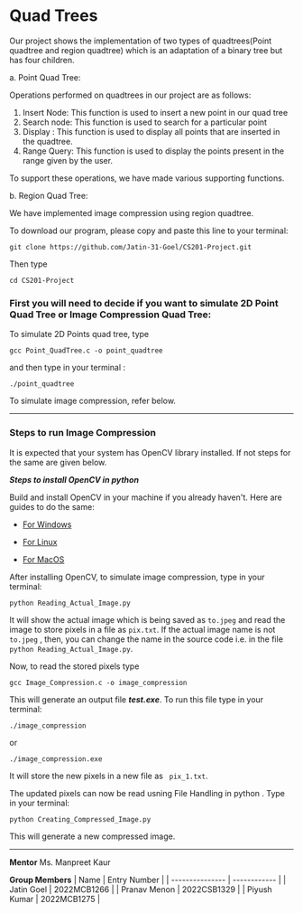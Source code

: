 # Quad Trees

Our project shows the implementation of two types of quadtrees(Point quadtree and region quadtree) which is an adaptation of a binary tree but has four children.

a. Point Quad Tree: 

Operations performed on quadtrees in our project are as follows:

1. Insert Node: This function is used to insert a new point in our quad tree
2. Search node: This function is used to search for a particular point
3. Display : This function is used to display all points that are inserted in the quadtree.
4. Range Query: This function is used to display the points present in the range given by the user.

To support these operations, we have made various supporting functions.

b. Region Quad Tree:

We have implemented image compression using region quadtree.

To download our program, please copy and paste this line to your terminal:
```
git clone https://github.com/Jatin-31-Goel/CS201-Project.git
```
Then type
```
cd CS201-Project
```
### First you will need to decide if you want to simulate 2D Point Quad Tree or Image Compression Quad Tree:
To simulate 2D Points quad tree, type 
``` 
gcc Point_QuadTree.c -o point_quadtree
```
and then type in your terminal :
``` 
./point_quadtree
```


To simulate image compression, refer below.

---

### Steps to run Image Compression
It is expected that your system has OpenCV library installed. If not steps for the same are given below.

***Steps to install OpenCV in python***

Build and install OpenCV in your machine if you already haven't. Here are guides to do the same:
* [For Windows](https://www.geeksforgeeks.org/how-to-install-opencv-for-python-in-windows/)
  
* [For Linux](https://www.geeksforgeeks.org/how-to-install-opencv-for-python-in-linux/)
  
* [For MacOS](https://www.geeksforgeeks.org/how-to-install-opencv-4-on-macos/)
  

After installing OpenCV, to simulate image compression, type in your terminal:
```
python Reading_Actual_Image.py 
```

It will show the actual image which is being saved as ``` to.jpeg ``` and read the image to store pixels in a file as ``` pix.txt ```. 
If the actual image name is not ``` to.jpeg ``` , then, you can change the name in the source code i.e. in the file ``` python Reading_Actual_Image.py ```.


Now, to read the stored pixels  type 
``` 
gcc Image_Compression.c -o image_compression
```
This will generate an output file ***test.exe***. To run this file type in your terminal:
``` 
./image_compression
```
or 
``` 
./image_compression.exe
```
It will store the new pixels in a new file as ``` pix_1.txt```.

 
The updated pixels can now be read usning File Handling in python . Type in your terminal:
``` 
python Creating_Compressed_Image.py
```
This will generate a new compressed image.

---
**Mentor**
Ms. Manpreet Kaur 

**Group Members**
| Name            | Entry Number |
| --------------- | ------------ |
| Jatin Goel | 2022MCB1266  |
| Pranav Menon | 2022CSB1329  |
| Piyush Kumar | 2022MCB1275  |

